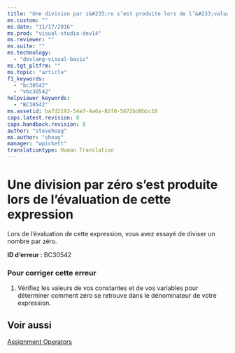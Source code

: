 ```yaml
---
title: "Une division par z&#233;ro s’est produite lors de l’&#233;valuation de cette expression | Microsoft Docs"
ms.custom: ""
ms.date: "11/17/2016"
ms.prod: "visual-studio-dev14"
ms.reviewer: ""
ms.suite: ""
ms.technology: 
  - "devlang-visual-basic"
ms.tgt_pltfrm: ""
ms.topic: "article"
f1_keywords: 
  - "bc30542"
  - "vbc30542"
helpviewer_keywords: 
  - "BC30542"
ms.assetid: ba7d2193-54e7-4a6a-82f0-5672bd0bbc18
caps.latest.revision: 8
caps.handback.revision: 8
author: "stevehoag"
ms.author: "shoag"
manager: "wpickett"
translationtype: Human Translation
---
```

# Une division par z&#233;ro s’est produite lors de l’&#233;valuation de cette expression
Lors de l’évaluation de cette expression, vous avez essayé de diviser un nombre par zéro.  
  
 **ID d’erreur :** BC30542  
  
### Pour corriger cette erreur  
  
1.  Vérifiez les valeurs de vos constantes et de vos variables pour déterminer comment zéro se retrouve dans le dénominateur de votre expression.  
  
## Voir aussi  
 [Assignment Operators](../../visual-basic/language-reference/operators/assignment-operators.md)